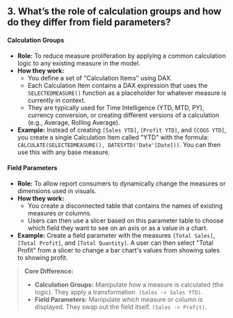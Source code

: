 ## 3. What’s the role of **calculation groups** and how do they differ from field parameters?

#### Calculation Groups
*   **Role:** To reduce measure proliferation by applying a common calculation logic to any existing measure in the model.
*   **How they work:**
    *   You define a set of "Calculation Items" using DAX.
    *   Each Calculation Item contains a DAX expression that uses the `SELECTEDMEASURE()` function as a placeholder for whatever measure is currently in context.
    *   They are typically used for Time Intelligence (YTD, MTD, PY), currency conversion, or creating different versions of a calculation (e.g., Average, Rolling Average).
*   **Example:** Instead of creating `[Sales YTD]`, `[Profit YTD]`, and `[COGS YTD]`, you create a single Calculation Item called "YTD" with the formula: `CALCULATE(SELECTEDMEASURE(), DATESYTD('Date'[Date]))`. You can then use this with any base measure.

#### Field Parameters
*   **Role:** To allow report consumers to dynamically change the measures or dimensions used in visuals.
*   **How they work:**
    *   You create a disconnected table that contains the names of existing measures or columns.
    *   Users can then use a slicer based on this parameter table to choose which field they want to see on an axis or as a value in a chart.
*   **Example:** Create a field parameter with the measures `[Total Sales]`, `[Total Profit]`, and `[Total Quantity]`. A user can then select "Total Profit" from a slicer to change a bar chart's values from showing sales to showing profit.

> **Core Difference:**
> * **Calculation Groups:** Manipulate *how* a measure is calculated (the logic). They apply a transformation. `(Sales -> Sales YTD)`.
> * **Field Parameters:** Manipulate *which* measure or column is displayed. They swap out the field itself. `(Sales -> Profit)`.
